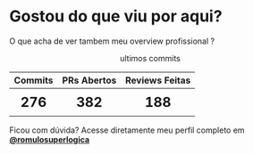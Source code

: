 # Gostou do que viu por aqui?

O que acha de ver tambem meu overview profissional ?

<p align="center">
  <span align="center" style="text-align: center;">ultimos commits</span>
  <table align="center" style="text-align: center;">
      <thead>
          <tr>
              <th style="font-size: 16px;">Commits</th>
              <th style="font-size: 16px;">PRs Abertos</th>
              <th style="font-size: 16px;">Reviews Feitas</th>
          </tr>
      </thead>
      <tbody>
          <tr>
              <td style="font-size: 24px; font-weight: bold; padding: 10px 20px;">276</td>
              <td style="font-size: 24px; font-weight: bold; padding: 10px 20px;">382</td>
              <td style="font-size: 24px; font-weight: bold; padding: 10px 20px;">188</td>
          </tr>
      </tbody>
  </table>
</p>

Ficou com dúvida? Acesse diretamente meu perfil completo em **[@romulosuperlogica](https://github.com/romulosuperlogica)** 
